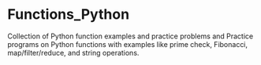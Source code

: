# Functions_Python
Collection of Python function examples and practice problems and Practice programs on Python functions with examples like prime check, Fibonacci, map/filter/reduce, and string operations.
